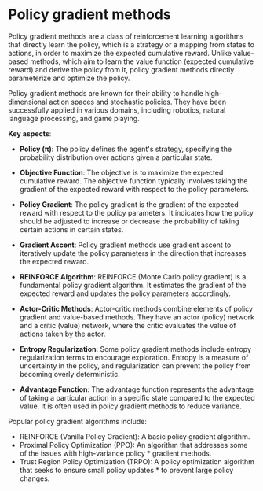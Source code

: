 # Policy gradient methods

Policy gradient methods are a class of reinforcement learning algorithms that directly learn the policy, which is a strategy or a mapping from states to actions, in order to maximize the expected cumulative reward. Unlike value-based methods, which aim to learn the value function (expected cumulative reward) and derive the policy from it, policy gradient methods directly parameterize and optimize the policy.

Policy gradient methods are known for their ability to handle high-dimensional action spaces and stochastic policies. They have been successfully applied in various domains, including robotics, natural language processing, and game playing.

**Key aspects**:

* **Policy (π)**: The policy defines the agent's strategy, specifying the probability distribution over actions given a particular state.

* **Objective Function**: The objective is to maximize the expected cumulative reward. The objective function typically involves taking the gradient of the expected reward with respect to the policy parameters.

* **Policy Gradient**: The policy gradient is the gradient of the expected reward with respect to the policy parameters. It indicates how the policy should be adjusted to increase or decrease the probability of taking certain actions in certain states.

* **Gradient Ascent**: Policy gradient methods use gradient ascent to iteratively update the policy parameters in the direction that increases the expected reward.

* **REINFORCE Algorithm**: REINFORCE (Monte Carlo policy gradient) is a fundamental policy gradient algorithm. It estimates the gradient of the expected reward and updates the policy parameters accordingly.

* **Actor-Critic Methods**: Actor-critic methods combine elements of policy gradient and value-based methods. They have an actor (policy) network and a critic (value) network, where the critic evaluates the value of actions taken by the actor.

* **Entropy Regularization**: Some policy gradient methods include entropy regularization terms to encourage exploration. Entropy is a measure of uncertainty in the policy, and regularization can prevent the policy from becoming overly deterministic.

* **Advantage Function**: The advantage function represents the advantage of taking a particular action in a specific state compared to the expected value. It is often used in policy gradient methods to reduce variance.

Popular policy gradient algorithms include:

* REINFORCE (Vanilla Policy Gradient): A basic policy gradient algorithm.
* Proximal Policy Optimization (PPO): An algorithm that addresses some of the issues with high-variance policy * gradient methods.
* Trust Region Policy Optimization (TRPO): A policy optimization algorithm that seeks to ensure small policy updates * to prevent large policy changes.
